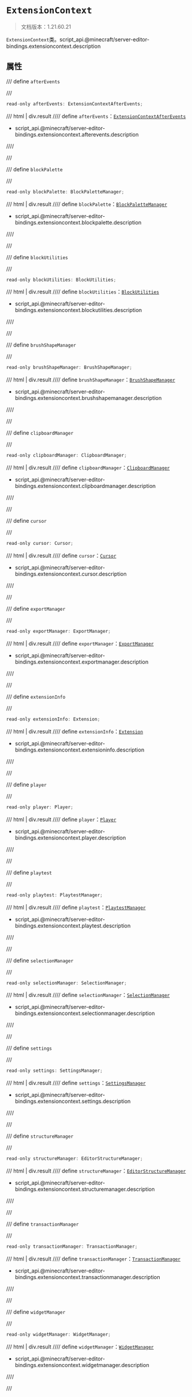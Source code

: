 # `ExtensionContext`

> 文档版本：1.21.60.21

`ExtensionContext`类。script_api.@minecraft/server-editor-bindings.extensioncontext.description

## 属性

/// define
`afterEvents`


///

```js
read-only afterEvents: ExtensionContextAfterEvents;
```

/// html | div.result
//// define
`afterEvents`：[`ExtensionContextAfterEvents`](./extensioncontextafterevents.md)

- script_api.@minecraft/server-editor-bindings.extensioncontext.afterevents.description


////

///


/// define
`blockPalette`


///

```js
read-only blockPalette: BlockPaletteManager;
```

/// html | div.result
//// define
`blockPalette`：[`BlockPaletteManager`](./blockpalettemanager.md)

- script_api.@minecraft/server-editor-bindings.extensioncontext.blockpalette.description


////

///


/// define
`blockUtilities`


///

```js
read-only blockUtilities: BlockUtilities;
```

/// html | div.result
//// define
`blockUtilities`：[`BlockUtilities`](./blockutilities.md)

- script_api.@minecraft/server-editor-bindings.extensioncontext.blockutilities.description


////

///


/// define
`brushShapeManager`


///

```js
read-only brushShapeManager: BrushShapeManager;
```

/// html | div.result
//// define
`brushShapeManager`：[`BrushShapeManager`](./brushshapemanager.md)

- script_api.@minecraft/server-editor-bindings.extensioncontext.brushshapemanager.description


////

///


/// define
`clipboardManager`


///

```js
read-only clipboardManager: ClipboardManager;
```

/// html | div.result
//// define
`clipboardManager`：[`ClipboardManager`](./clipboardmanager.md)

- script_api.@minecraft/server-editor-bindings.extensioncontext.clipboardmanager.description


////

///


/// define
`cursor`


///

```js
read-only cursor: Cursor;
```

/// html | div.result
//// define
`cursor`：[`Cursor`](./cursor.md)

- script_api.@minecraft/server-editor-bindings.extensioncontext.cursor.description


////

///


/// define
`exportManager`


///

```js
read-only exportManager: ExportManager;
```

/// html | div.result
//// define
`exportManager`：[`ExportManager`](./exportmanager.md)

- script_api.@minecraft/server-editor-bindings.extensioncontext.exportmanager.description


////

///


/// define
`extensionInfo`


///

```js
read-only extensionInfo: Extension;
```

/// html | div.result
//// define
`extensionInfo`：[`Extension`](./extension.md)

- script_api.@minecraft/server-editor-bindings.extensioncontext.extensioninfo.description


////

///


/// define
`player`


///

```js
read-only player: Player;
```

/// html | div.result
//// define
`player`：[`Player`](../../server/beta/player.md)

- script_api.@minecraft/server-editor-bindings.extensioncontext.player.description


////

///


/// define
`playtest`


///

```js
read-only playtest: PlaytestManager;
```

/// html | div.result
//// define
`playtest`：[`PlaytestManager`](./playtestmanager.md)

- script_api.@minecraft/server-editor-bindings.extensioncontext.playtest.description


////

///


/// define
`selectionManager`


///

```js
read-only selectionManager: SelectionManager;
```

/// html | div.result
//// define
`selectionManager`：[`SelectionManager`](./selectionmanager.md)

- script_api.@minecraft/server-editor-bindings.extensioncontext.selectionmanager.description


////

///


/// define
`settings`


///

```js
read-only settings: SettingsManager;
```

/// html | div.result
//// define
`settings`：[`SettingsManager`](./settingsmanager.md)

- script_api.@minecraft/server-editor-bindings.extensioncontext.settings.description


////

///


/// define
`structureManager`


///

```js
read-only structureManager: EditorStructureManager;
```

/// html | div.result
//// define
`structureManager`：[`EditorStructureManager`](./editorstructuremanager.md)

- script_api.@minecraft/server-editor-bindings.extensioncontext.structuremanager.description


////

///


/// define
`transactionManager`


///

```js
read-only transactionManager: TransactionManager;
```

/// html | div.result
//// define
`transactionManager`：[`TransactionManager`](./transactionmanager.md)

- script_api.@minecraft/server-editor-bindings.extensioncontext.transactionmanager.description


////

///


/// define
`widgetManager`


///

```js
read-only widgetManager: WidgetManager;
```

/// html | div.result
//// define
`widgetManager`：[`WidgetManager`](./widgetmanager.md)

- script_api.@minecraft/server-editor-bindings.extensioncontext.widgetmanager.description


////

///

